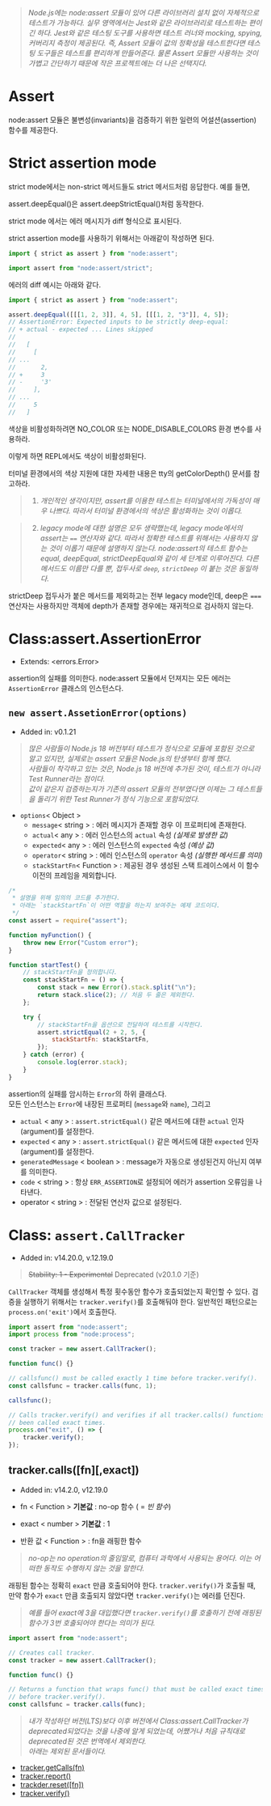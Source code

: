 > _Node.js에는 node:assert 모듈이 있어 다른 라이브러리 설치 없이 자체적으로 테스트가 가능하다.
> 실무 영역에서는 Jest와 같은 라이브러리로 테스트하는 편이긴 하다.
> Jest와 같은 테스팅 도구를 사용하면 테스트 러너와 mocking, spying, 커버리지 측정이 제공된다.
> 즉, Assert 모듈이 값의 정확성을 테스트한다면 테스팅 도구들은 테스트를 편리하게 만들어준다.
> 물론 Assert 모듈만 사용하는 것이 가볍고 간단하기 때문에 작은 프로젝트에는 더 나은 선택지다._

# Assert

node:assert 모듈은 불변성(invariants)을 검증하기 위한 일련의 어설션(assertion) 함수를 제공한다.

# Strict assertion mode

strict mode에서는 non-strict 메서드들도 strict 메서드처럼 응답한다. 예를 들면,

assert.deepEqual()은 assert.deepStrictEqual()처럼 동작한다.

strict mode 에서는 에러 메시지가 diff 형식으로 표시된다.

strict assertion mode를 사용하기 위해서는 아래같이 작성하면 된다.

```jsx
import { strict as assert } from "node:assert";
```

```jsx
import assert from "node:assert/strict";
```

에러의 diff 예시는 아래와 같다.

```jsx
import { strict as assert } from "node:assert";

assert.deepEqual([[[1, 2, 3]], 4, 5], [[[1, 2, "3"]], 4, 5]);
// AssertionError: Expected inputs to be strictly deep-equal:
// + actual - expected ... Lines skipped
//
//   [
//     [
// ...
//       2,
// +     3
// -     '3'
//     ],
// ...
//     5
//   ]
```

색상을 비활성화하려면 NO_COLOR 또는 NODE_DISABLE_COLORS 환경 변수를 사용하라.

이렇게 하면 REPL에서도 색상이 비활성화된다.

터미널 환경에서의 색상 지원에 대한 자세한 내용은 tty의 getColorDepth() 문서를 참고하라.

> 1. _개인적인 생각이지만, assert를 이용한 테스트는 터미널에서의 가독성이 매우 나쁘다.
>    따라서 터미널 환경에서의 색상은 활성화하는 것이 이롭다._

> 2.  _legacy mode에 대한 설명은 모두 생략했는데, legacy mode에서의 assert는 `==` 연산자와 같다.
>     따라서 정확한 테스트를 위해서는 사용하지 않는 것이 이롭기 때문에 설명하지 않는다.
>     node:assert의 테스트 함수는 equal, deepEqual, strictDeepEqual와 같이 세 단계로 이루어진다.
>     다른 메서드도 이름만 다를 뿐, 접두사로 `deep`, `strictDeep` 이 붙는 것은 동일하다._

strictDeep 접두사가 붙은 메서드를 제외하고는 전부 legacy mode인데,
deep은 `===` 연산자는 사용하지만 객체에 depth가 존재할 경우에는 재귀적으로 검사하지 않는다.

# Class:assert.AssertionError

-   Extends: <errors.Error>

assertion의 실패를 의미한다. node:assert 모듈에서 던져지는 모든 에러는 `AssertionError` 클래스의 인스턴스다.

## `new assert.AssetionError(options)`

-   Added in: v0.1.21

> _많은 사람들이 Node.js 18 버전부터 테스트가 정식으로 모듈에 포함된 것으로 알고 있지만, 실제로는 assert 모듈은 Node.js의 탄생부터 함께 했다.  
> 사람들이 착각하고 있는 것은, Node.js 18 버전에 추가된 것이, 테스트가 아니라 Test Runner라는 점이다.  
> 값이 같은지 검증하는지가 기존의 assert 모듈의 전부였다면 이제는 그 테스트들을 돌리기 위한 Test Runner가 정식 기능으로 포함되었다._

-   `options`< Object >
    -   `message`< string > : 에러 메시지가 존재할 경우 이 프로퍼티에 존재한다.
    -   `actual`< any > : 에러 인스턴스의 `actual` 속성 _(실제로 발생한 값)_
    -   `expected`< any > : 에러 인스턴스의 `expected` 속성 _(예상 값)_
    -   `operator`< string > : 에러 인스턴스의 `operator` 속성 _(실행한 메서드를 의미)_
    -   `stackStartFn`< Function > : 제공된 경우 생성된 스택 트레이스에서 이 함수 이전의 프레임을 제외합니다.

```javascript
/*
 * 설명을 위해 임의의 코드를 추가한다.
 * 아래는 `stackStartFn`이 어떤 역할을 하는지 보여주는 예제 코드이다.
 */
const assert = require("assert");

function myFunction() {
    throw new Error("Custom error");
}

function startTest() {
    // stackStartFn을 정의합니다.
    const stackStartFn = () => {
        const stack = new Error().stack.split("\n");
        return stack.slice(2); // 처음 두 줄은 제외한다.
    };

    try {
        // stackStartFn을 옵션으로 전달하여 테스트를 시작한다.
        assert.strictEqual(2 + 2, 5, {
            stackStartFn: stackStartFn,
        });
    } catch (error) {
        console.log(error.stack);
    }
}
```

assertion의 실패를 암시하는 `Error`의 하위 클래스다.  
모든 인스턴스는 `Error`에 내장된 프로퍼티 (`message`와 `name`), 그리고

-   `actual` < any > : `assert.strictEqual()` 같은 메서드에 대한 `actual` 인자(argument)를 설정한다.
-   `expected` < any > : `assert.strictEqual()` 같은 메서드에 대한 `expected` 인자(argument)를 설정한다.
-   `generatedMessage` < boolean > : message가 자동으로 생성된건지 아닌지 여부를 의미한다.
-   `code` < string > : 항상 `ERR_ASSERTION`로 설정되어 에러가 assertion 오류임을 나타낸다.
-   operator < string > : 전달된 연산자 값으로 설정된다.

# Class: `assert.CallTracker`

-   Added in: v14.20.0, v.12.19.0

> ~~Stability: 1 - Experimental~~ Deprecated (v20.1.0 기준)

`CallTracker` 객체를 생성해서 특정 횟수동안 함수가 호출되었는지 확인할 수 있다. 검증을 실행하기 위해서는 `tracker.verify()`를 호출해둬야 한다. 일반적인 패턴으로는 `process.on('exit')`에서 호출한다.

```javascript
import assert from "node:assert";
import process from "node:process";

const tracker = new assert.CallTracker();

function func() {}

// callsfunc() must be called exactly 1 time before tracker.verify().
const callsfunc = tracker.calls(func, 1);

callsfunc();

// Calls tracker.verify() and verifies if all tracker.calls() functions have
// been called exact times.
process.on("exit", () => {
    tracker.verify();
});
```

## tracker.calls([fn][,exact])

-   Added in: v14.2.0, v12.19.0

-   fn < Function > **기본값** : no-op 함수 ( = _빈 함수_)
-   exact < number > **기본값** : 1
-   반환 값 < Function > : fn을 래핑한 함수

> _no-op는 no operation의 줄임말로, 컴퓨터 과학에서 사용되는 용어다. 이는 어떠한 동작도 수행하지 않는 것을 말한다._

래핑된 함수는 정확히 `exact` 만큼 호출되어야 한다. `tracker.verify()`가 호출될 때, 만약 함수가 `exact` 만큼 호출되지 않았다면 `tracker.verify()`는 에러를 던진다.

> _예를 들어 exact에 3을 대입했다면 `tracker.verify()`를 호출하기 전에 래핑된 함수가 3번 호출되어야 한다는 의미가 된다._

```javascript
import assert from "node:assert";

// Creates call tracker.
const tracker = new assert.CallTracker();

function func() {}

// Returns a function that wraps func() that must be called exact times
// before tracker.verify().
const callsfunc = tracker.calls(func);
```

> _내가 작성하던 버전(LTS)보다 이후 버전에서 Class:assert.CallTracker가 deprecated되었다는 것을 나중에 알게 되었는데, 어쨌거나 처음 규칙대로 deprecated된 것은 번역에서 제외한다.  
> 아래는 제외된 문서들이다._

-   [tracker.getCalls(fn)](https://nodejs.org/api/assert.html#trackergetcallsfn)
-   [tracker.report()](https://nodejs.org/api/assert.html#trackerreport)
-   [trackder.reset([fn])](https://nodejs.org/api/assert.html#trackerresetfn)
-   [tracker.verify()](https://nodejs.org/api/assert.html#trackerverify)
